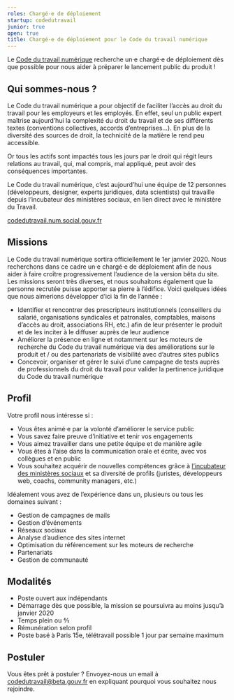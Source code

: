 ```yaml
---
roles: Chargé·e de déploiement
startup: codedutravail
junior: true
open: true
title: Chargé·e de déploiement pour le Code du travail numérique 
---
```


Le [Code du travail numérique](https://beta.gouv.fr/startups/codedutravail.html) recherche un·e chargé·e de déploiement dès que possible pour nous aider à préparer le lancement public du produit !

## Qui sommes-nous ?

Le Code du travail numérique a pour objectif de faciliter l’accès au droit du travail pour les employeurs et les employés. 
En effet, seul un public expert maîtrise aujourd’hui la complexité du droit du travail et de ses différents textes (conventions collectives, accords d’entreprises…). En plus de la diversité des sources de droit, la technicité de la matière le rend peu accessible.

Or tous les actifs sont impactés tous les jours par le droit qui régit leurs relations au travail, qui, mal compris, mal appliqué, peut avoir des conséquences importantes.

Le Code du travail numérique, c’est aujourd’hui une équipe de 12 personnes (développeurs, designer, experts juridiques, data scientists) qui travaille depuis l’incubateur des ministères sociaux, en lien direct avec le ministère du Travail.

[codedutravail.num.social.gouv.fr](https://codedutravail.num.social.gouv.fr)

## Missions

Le Code du travail numérique sortira officiellement le 1er janvier 2020. Nous recherchons dans ce cadre un·e chargé·e de déploiement afin de nous aider à faire croître progressivement l’audience de la version bêta du site.
Les missions seront très diverses, et nous souhaitons également que la personne recrutée puisse apporter sa pierre à l’édifice. Voici quelques idées que nous aimerions développer d’ici la fin de l’année : 
- Identifier et rencontrer des prescripteurs institutionnels (conseillers du salarié, organisations syndicales et patronales, comptables, maisons d’accès au droit, associations RH, etc.) afin de leur présenter le produit et de les inciter à le diffuser auprès de leur audience
- Améliorer la présence en ligne et notamment sur les moteurs de recherche du Code du travail numérique via des améliorations sur le produit et / ou des partenariats de visibilité avec d’autres sites publics
- Concevoir, organiser et gérer le suivi d’une campagne de tests auprès de professionnels du droit du travail pour valider la pertinence juridique du Code du travail numérique 

## Profil

Votre profil nous intéresse si :
- Vous êtes animé·e par la volonté d’améliorer le service public
- Vous savez faire preuve d’initiative et tenir vos engagements
- Vous aimez travailler dans une petite équipe et de manière agile
- Vous êtes à l’aise dans la communication orale et écrite, avec vos collègues et en public
- Vous souhaitez acquérir de nouvelles compétences grâce à [l’incubateur des ministères sociaux](https://incubateur.social.gouv.fr) et sa diversité de profils (juristes, développeurs web, coachs, community managers, etc.)

Idéalement vous avez de l’expérience dans un, plusieurs ou tous les domaines suivant :
- Gestion de campagnes de mails
- Gestion d’événements
- Réseaux sociaux
- Analyse d’audience des sites internet
- Optimisation du référencement sur les moteurs de recherche
- Partenariats
- Gestion de communauté

## Modalités

- Poste ouvert aux indépendants
- Démarrage dès que possible, la mission se poursuivra au moins jusqu’à janvier 2020
- Temps plein ou ⅘
- Rémunération selon profil
- Poste basé à Paris 15e, télétravail possible 1 jour par semaine maximum

## Postuler

Vous êtes prêt à postuler ? Envoyez-nous un email à [codedutravail@beta.gouv.fr](mailto:codedutravail@beta.gouv.fr) en expliquant pourquoi vous souhaitez nous rejoindre.
